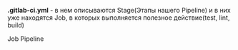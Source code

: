 **.gitlab-ci.yml** - в нем описываются Stage(Этапы нашего Pipeline) и в них уже находятся Job, в которых выполняется полезное действие(test, lint, build)


Job
Pipeline
